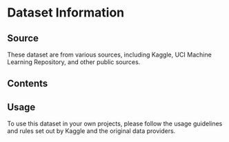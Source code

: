 # Dataset Information

## Source
These dataset are from various sources, including Kaggle, UCI Machine Learning Repository, and other public sources.


## Contents


## Usage

To use this dataset in your own projects, please follow the usage guidelines and rules set out by Kaggle and the original data providers.

